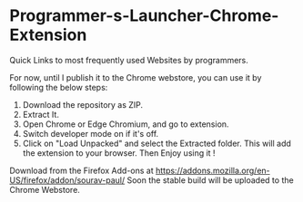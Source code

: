 # Programmer-s-Launcher-Chrome-Extension
Quick Links to most frequently used Websites by programmers.

For now, until I publish it to the Chrome webstore, you can use it by following the below steps:
1. Download the repository as ZIP.
2. Extract It.
3. Open Chrome or Edge Chromium, and go to extension.
4. Switch developer mode on if it's off.
5. Click on "Load Unpacked" and select the Extracted folder.
This will add the extension to your browser. Then Enjoy using it !

Download from the Firefox Add-ons at https://addons.mozilla.org/en-US/firefox/addon/sourav-paul/
Soon the stable build will be uploaded to the Chrome Webstore.
